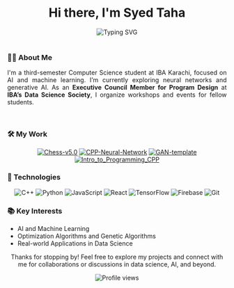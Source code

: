 <!-- GitHub Profile README -->

<h1 align="center">Hi there, I'm Syed Taha</h1>

<div align="center">
    <img src="https://readme-typing-svg.herokuapp.com?font=Fira+Code&weight=500&pause=1000&color=00F7F7&center=true&vCenter=true&width=600&lines=Executive+Council+@DSS+IBA;Teaching+Assistant+@IBA;xSWE+Fellow+@Headstarter;CS+Student+@IBA,+Karachi" alt="Typing SVG" />
</div>

<br/>

### 👨‍💻 About Me

<p align="justify">
  I'm a third-semester Computer Science student at IBA Karachi, focused on AI and machine learning. I’m currently exploring neural networks and generative AI. As an <b>Executive Council Member for Program Design</b> at <b>IBA’s Data Science Society</b>, I organize workshops and events for fellow students.
</p>

<br/>

### 🛠️ My Work

<div align="center">
    
[![Chess-v5.0](https://img.shields.io/badge/Chess--v5.0-FF4757?style=for-the-badge&logo=chess&logoColor=white&height=20)](https://github.com/syedtaha22/Chess-v5.0)
[![CPP-Neural-Network](https://img.shields.io/badge/CPP--Neural--Network-00B894?style=for-the-badge&logo=cplusplus&logoColor=white&height=20)](https://github.com/syedtaha22/CPP-Neural-Network)
[![GAN-template](https://img.shields.io/badge/GAN--template-5F27CD?style=for-the-badge&logo=tensorflow&logoColor=white&height=20)](https://github.com/syedtaha22/GAN-template)
[![Intro_to_Programming_CPP](https://img.shields.io/badge/Intro_to_Programming_CPP-1DD1A1?style=for-the-badge&logo=cplusplus&logoColor=white&height=20)](https://github.com/syedtaha22/Intro_to_Programming_CPP)

</div>

### 🔧 Technologies

<div align="center">
  <img src="https://img.icons8.com/color/48/000000/c-plus-plus-logo.png" alt="C++" />
  <img src="https://img.icons8.com/color/48/000000/python.png" alt="Python" />
  <img src="https://img.icons8.com/color/48/000000/javascript.png" alt="JavaScript" />
  <img src="https://img.icons8.com/color/48/000000/react-native.png" alt="React" />
  <img src="https://img.icons8.com/color/48/000000/tensorflow.png" alt="TensorFlow" />
  <img src="https://img.icons8.com/color/48/000000/firebase.png" alt="Firebase" />
  <img src="https://img.icons8.com/color/48/000000/git.png" alt="Git" />
</div>


### 📚 Key Interests

- AI and Machine Learning
- Optimization Algorithms and Genetic Algorithms
- Real-world Applications in Data Science

<p align="center">Thanks for stopping by! Feel free to explore my projects and connect with me for collaborations or discussions in data science, AI, and beyond.</p>

<p align="center">
    <img src="https://komarev.com/ghpvc/?username=syedtaha22&color=brightgreen" alt="Profile views" />
</p>
